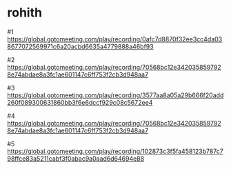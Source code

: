 # rohith

#1
https://global.gotomeeting.com/play/recording/0afc7d8870f32ee3cc4da038677072569971c6a20acbd6635a4779888a46bf93

#2
https://global.gotomeeting.com/play/recording/70568bc12e3420358597928e74abdae8a3fc1ae601147c6ff753f2cb3d948aa7

#3
https://global.gotomeeting.com/play/recording/3577aa8a05a29b666f20add260f089300631860bb3f6e6dccf929c08c5672ee4

#4 
https://global.gotomeeting.com/play/recording/70568bc12e3420358597928e74abdae8a3fc1ae601147c6ff753f2cb3d948aa7

#5
https://global.gotomeeting.com/play/recording/102873c3f5fa458123b787c798ffce83a5211cabf3f0abac9a0aad6d64694e88
